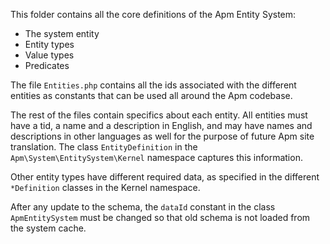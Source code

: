 This folder contains all the core definitions of the Apm Entity System:

* The system entity
* Entity types
* Value types
* Predicates

The file `Entities.php` contains all the ids associated with the different entities
as constants that can be used all around the Apm codebase.

The rest of the files contain specifics about each entity. All entities must have
a tid, a name and a description in English, and may have names and descriptions in 
other languages as well for the purpose of future Apm site translation. The class
`EntityDefinition` in the `Apm\System\EntitySystem\Kernel` namespace captures this information.

Other entity types have different required data, as specified in the different `*Definition`
classes in the Kernel namespace.

After any update to the schema, the ``dataId`` constant in the class
``ApmEntitySystem`` must be changed so that old schema is not loaded
from the system cache.